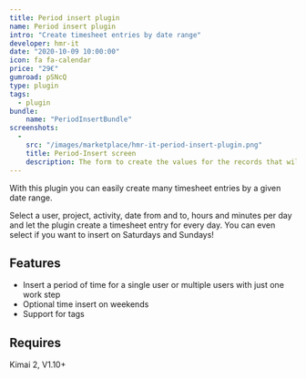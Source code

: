 ```yaml
---
title: Period insert plugin
name: Period insert plugin
intro: "Create timesheet entries by date range"
developer: hmr-it
date: "2020-10-09 10:00:00"
icon: fa fa-calendar
price: "29€"
gumroad: pSNcQ
type: plugin
tags:
  - plugin
bundle:
    name: "PeriodInsertBundle"
screenshots:
  - 
    src: "/images/marketplace/hmr-it-period-insert-plugin.png"
    title: Period-Insert screen 
    description: The form to create the values for the records that will be created 
---
```


With this plugin you can easily create many timesheet entries by a given date range.

Select a user, project, activity, date from and to, hours and minutes per day and let the plugin create a timesheet entry for every day. You can even select if you want to insert on Saturdays and Sundays!

## Features

- Insert a period of time for a single user or multiple users with just one work step
- Optional time insert on weekends
- Support for tags

## Requires

Kimai 2, V1.10+
